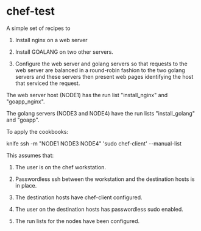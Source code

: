 chef-test
===============
A simple set of recipes to

1) Install nginx on a web server

2) Install GOALANG on two other servers.

3) Configure the web server and golang servers so that requests to the web server are balanced in a round-robin fashion to the 
two golang servers and these servers then present web pages identifying the host that serviced the request.

The web server host (NODE1) has the run list "install_nginx" and "goapp_nginx".

The golang servers (NODE3 and NODE4) have the run lists "install_golang" and "goapp".

To apply the cookbooks:

knife ssh -m "NODE1 NODE3 NODE4" 'sudo chef-client' --manual-list 

This assumes that:

1) The user is on the chef workstation.

2) Passwordless ssh between the workstation and the destination hosts is in place.

3) The destination hosts have chef-client configured.

4) The user on the destination hosts has passwordless sudo enabled.

5) The run lists for the nodes have been configured.
